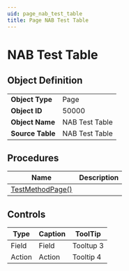 ```yaml
---
uid: page_nab_test_table
title: Page NAB Test Table
---
```

# NAB Test Table

## Object Definition

<table>
<tr><td><b>Object Type</b></td><td>Page</td></tr>
<tr><td><b>Object ID</b></td><td>50000</td></tr>
<tr><td><b>Object Name</b></td><td>NAB Test Table</td></tr>
<tr><td><b>Source Table</b></td><td>NAB Test Table</td></tr>
</table>

## Procedures

| Name | Description |
| ----- | ------ |
| [TestMethodPage()](test-method-page.md#test_method_page) |  |

## Controls

| Type | Caption | ToolTip |
| ---- | ------- | ----------- |
| Field | Field | Tooltup 3 |
| Action | Action | Tooltip 4 |
